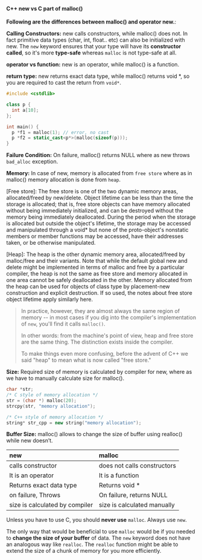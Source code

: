 #### C++ new vs C part of malloc()

**Following are the differences between malloc() and operator new.**: 

**Calling Constructors:** new calls constructors, while malloc() does not. In fact primitive data types (char, int, float.. etc) can also be initialized with new. The `new` keyword ensures that your type will have its **constructor called**, so it's more **type-safe** whereas `malloc` is not type-safe at all.



**operator vs function:** new is an operator, while malloc() is a function.



**return type:** new returns exact data type, while malloc() returns void *, so you are required to cast the return from `void*`. 

```c++
#include <cstdlib>

class p {
  int a[10];
}; 

int main() {
  p *f1 = malloc(1); // error, no cast
  p *f2 = static_cast<p*>(malloc(sizeof(p)));
}
```



**Failure Condition:** On failure, malloc() returns NULL where as new throws `bad_alloc` exception.



**Memory:** In case of new, memory is allocated from `free store` where as in malloc() memory allocation is done from `heap`.

[Free store]: The free store is one of the two dynamic memory areas, allocated/freed by new/delete. Object lifetime can be less than the time the storage is allocated; that is, free store objects can have memory allocated without being immediately initialized, and can be destroyed without the memory being immediately deallocated. During the period when the storage is allocated but outside the object's lifetime, the storage may be accessed and manipulated through a void* but none of the proto-object's nonstatic members or member functions may be accessed, have their addresses taken, or be otherwise manipulated.

[Heap]: The heap is the other dynamic memory area, allocated/freed by malloc/free and their variants. Note that while the default global new and delete might be implemented in terms of malloc and free by a particular compiler, the heap is not the same as free store and memory allocated in one area cannot be safely deallocated in the other. Memory allocated from the heap can be used for objects of class type by placement-new construction and explicit destruction. If so used, the notes about free store object lifetime apply similarly here.

> In practice, however, they are almost always the same region of memory -- in most cases if you dig into the compiler's implementation of `new`, you'll find it calls `malloc()`.
>
> In other words: from the machine's point of view, heap and free store are the same thing. The distinction exists inside the compiler.
>
> To make things even more confusing, before the advent of C++ we said "heap" to mean what is now called "free store."



**Size:** Required size of memory is calculated by compiler for new, where as we have to manually calculate size for malloc().



```c++
char *str;
/* C style of memory allocation */
str = (char *) malloc(20);
strcpy(str, "memory allocation");

/* C++ style of memory allocation */
string* str_cpp = new string("memory allocation");
```



**Buffer Size:** malloc() allows to change the size of buffer using realloc() while new doesn’t.

| new                            | malloc                      |
| :----------------------------- | :-------------------------- |
| calls constructor              | does not calls constructors |
| It is an operator              | It is a function            |
| Returns exact data type        | Returns void *              |
| on failure, Throws             | On failure, returns NULL    |
| size is calculated by compiler | size is calculated manually |



Unless you have to use C, you should **never use** `malloc`. Always use `new`.

The only way that would be beneficial to use `malloc` would be if you needed to **change the size of your buffer** of data. The `new` keyword does not have an analogous way like `realloc`. The `realloc` function might be able to extend the size of a chunk of memory for you more efficiently.

[Source]: https://www.geeksforgeeks.org/malloc-vs-new/

